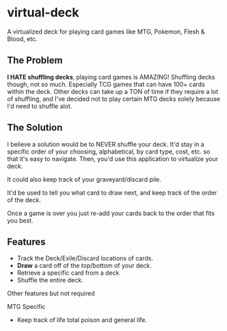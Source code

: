 # virtual-deck
A virtualized deck for playing card games like MTG, Pokemon, Flesh &amp; Blood, etc.

## The Problem

**I HATE shuffling decks**, playing card games is AMAZING! Shuffling decks though, not so much. Especially TCG games that can have 100+ cards within the deck. Other decks can take up a TON of time if they require a lot of shuffling, and I've decided not to play certain MTG decks solely because I'd need to shuffle alot.

## The Solution

I believe a solution would be to NEVER shuffle your deck. It'd stay in a specific order of your choosing, alphabetical, by card type, cost, etc. so that it's easy to navigate. Then, you'd use this application to virtualize your deck.

It could also keep track of your graveyard/discard pile.

It'd be used to tell you what card to draw next, and keep track of the order of the deck.

Once a game is over you just re-add your cards back to the order that fits you best.

## Features

* Track the Deck/Exile/Discard locations of cards.
* **Draw** a card off of the top/bottom of your deck.
* Retrieve a specific card from a deck
* Shuffle the entire deck.

Other features but not required

MTG Specific
* Keep track of life total poison and general life.
